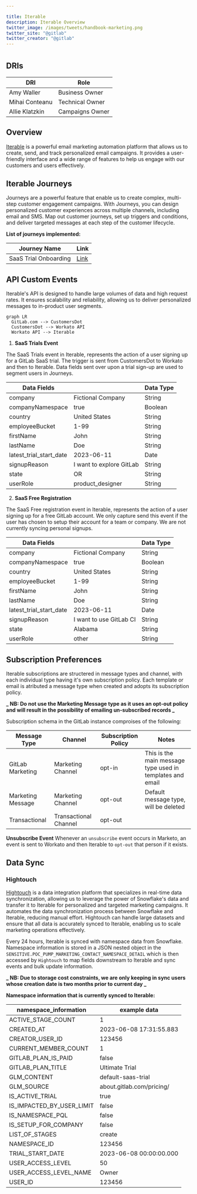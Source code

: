 ```yaml
---

title: Iterable
description: Iterable Overview
twitter_image: /images/tweets/handbook-marketing.png
twitter_site: "@gitlab"
twitter_creator: "@gitlab"
---
```







  

# <i class="fab fa-gitlab fa-fw" style="color:rgb(252,109,38); font-size:.85em" aria-hidden="true"></i>


## DRIs

| DRI            | Role            |
| -------------- | --------------- |
| Amy Waller     | Business Owner  |
| Mihai Conteanu | Technical Owner |
| Allie Klatzkin | Campaigns Owner |

## Overview

[Iterable](https://iterable.com/) is a powerful email marketing automation platform that allows us to create, send, and track personalized email campaigns. It provides a user-friendly interface and a wide range of features to help us engage with our customers and users effectively.

## Iterable Journeys

Journeys are a powerful feature that enable us to create complex, multi-step customer engagement campaigns. With Journeys, you can design personalized customer experiences across multiple channels, including email and SMS. Map out customer journeys, set up triggers and conditions, and deliver targeted messages at each step of the customer lifecycle.

**List of journeys implemented:**

| Journey Name          | Link                                                                                    |
| --------------------- | --------------------------------------------------------------------------------------- |
| SaaS Trial Onboarding | [Link](https://app.iterable.com/workflows/361081/edit?mode=beta&workflowType=Published) |

## API Custom Events

Iterable's API is designed to handle large volumes of data and high request rates. It ensures scalability and reliability, allowing us to deliver personalized messages to in-product user segments.

```mermaid
graph LR
  GitLab.com --> CustomersDot
  CustomersDot --> Workato API
  Workato API --> Iterable

```

1. **SaaS Trials Event**

The SaaS Trials event in Iterable, represents the action of a user signing up for a GitLab SaaS trial. The trigger is sent from CustomersDot to Workato and then to Iterable. Data fields sent over upon a trial sign-up are used to segment users in Journeys.

| Data Fields             |                          | Data Type |
| ----------------------- | ------------------------ | --------- |
| company                 | Fictional Company        | String    |
| companyNamespace        | true                     | Boolean   |
| country                 | United States            | String    |
| employeeBucket          | 1-99                     | String    |
| firstName               | John                     | String    |
| lastName                | Doe                      | String    |
| latest_trial_start_date | 2023-06-11               | Date      |
| signupReason            | I want to explore GitLab | String    |
| state                   | OR                       | String    |
| userRole                | product_designer         | String    |

2. **SaaS Free Registration**

The SaaS Free registration event in Iterable, represents the action of a user signing up for a free GitLab account. We only capture send this event if the user has chosen to setup their account for a team or company. We are not currently syncing personal signups.

| Data Fields             |                         | Data Type |
| ----------------------- | ----------------------- | --------- |
| company                 | Fictional Company       | String    |
| companyNamespace        | true                    | Boolean   |
| country                 | United States           | String    |
| employeeBucket          | 1-99                    | String    |
| firstName               | John                    | String    |
| lastName                | Doe                     | String    |
| latest_trial_start_date | 2023-06-11              | Date      | 
| signupReason            | I want to use GitLab CI | String    |
| state                   | Alabama                 | String    |
| userRole                | other                   | String    |

## Subscription Preferences

Iterable subscriptions are structered in message types and channel, with each individual type having it's own subscription policy. Each template or email is atributed a message type when created and adopts its subscription policy.

**_ NB: Do not use the Marketing Message type as it uses an opt-out policy and will result in the possibility of emailing un-subscribed records _**

Subscription schema in the GitLab instance comproises of the following:

| Message Type      | Channel               | Subscription Policy | Notes                                                     |
| ----------------- | --------------------- | ------------------- | --------------------------------------------------------- |
| GitLab Marketing  | Marketing Channel     | opt-in              | This is the main message type used in templates and email |
| Marketing Message | Marketing Channel     | opt-out             | Default message type, will be deleted                     |
| Transactional     | Transactional Channel | opt-out             |                                                           |

**Unsubscribe Event**
Whenever an `unsubscribe` event occurs in Marketo, an event is sent to Workato and then Iterable to `opt-out` that person if it exists.

## Data Sync

### Hightouch

[Hightouch](https://about.gitlab.com/handbook/marketing/marketing-operations/hightouch/) is a data integration platform that specializes in real-time data synchronization, allowing us to leverage the power of Snowflake's data and transfer it to Iterable for personalized and targeted marketing campaigns. It automates the data synchronization process between Snowflake and Iterable, reducing manual effort. Hightouch can handle large datasets and ensure that all data is accurately synced to Iterable, enabling us to scale marketing operations effectively.

Every 24 hours, Iterable is synced with namespace data from Snowflake. Namespace information is stored in a JSON nested object in the `SENSITIVE.POC_PUMP_MARKETING_CONTACT_NAMESPACE_DETAIL` which is then accessed by `Hightouch` to map fields downstream to Iterable and sync events and bulk update information.

**_ NB: Due to storage cost constraints, we are only keeping in sync users whose creation date is two months prior to current day _**

**Namespace information that is currently synced to Iterable:**

| namespace_information     |  example data             |
| ------------------------- | ------------------------- |
| ACTIVE_STAGE_COUNT        | 1                         |
| CREATED_AT                | 2023-06-08 17:31:55.883   |
| CREATOR_USER_ID           | 123456                    |
| CURRENT_MEMBER_COUNT      | 1                         |
| GITLAB_PLAN_IS_PAID       | false                     |
| GITLAB_PLAN_TITLE         | Ultimate Trial            |
| GLM_CONTENT               | default-saas-trial        |
| GLM_SOURCE                | about.gitlab.com/pricing/ |
| IS_ACTIVE_TRIAL           | true                      |
| IS_IMPACTED_BY_USER_LIMIT | false                     |
| IS_NAMESPACE_PQL          | false                     |
| IS_SETUP_FOR_COMPANY      | false                     |
| LIST_OF_STAGES            | create                    |
| NAMESPACE_ID              | 123456                    |
| TRIAL_START_DATE          | 2023-06-08 00:00:00.000   |
| USER_ACCESS_LEVEL         | 50                        |
| USER_ACCESS_LEVEL_NAME    | Owner                     |
| USER_ID                   | 123456                    |
